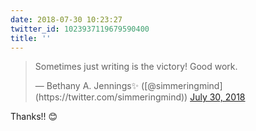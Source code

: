 ```yaml
---
date: 2018-07-30 10:23:27
twitter_id: 1023937119679590400
title: ''
---
```


<blockquote class="twitter-tweet"><p lang="en" dir="ltr">Sometimes just writing is the victory! Good work.</p>&mdash; Bethany A. Jennings✨ ([@simmeringmind](https://twitter.com/simmeringmind)) <a href="https://twitter.com/simmeringmind/status/1023936975441678337?ref_src=twsrc%5Etfw">July 30, 2018</a></blockquote>
<script async src="https://platform.twitter.com/widgets.js" charset="utf-8"></script>

Thanks!! 😊
